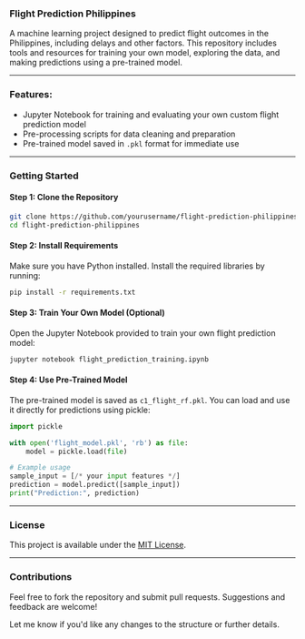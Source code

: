 ### **Flight Prediction Philippines**  

A machine learning project designed to predict flight outcomes in the Philippines, including delays and other factors. This repository includes tools and resources for training your own model, exploring the data, and making predictions using a pre-trained model.  

---

### **Features:**  
- Jupyter Notebook for training and evaluating your own custom flight prediction model  
- Pre-processing scripts for data cleaning and preparation  
- Pre-trained model saved in `.pkl` format for immediate use  

---

### **Getting Started**  

#### **Step 1: Clone the Repository**  
```bash  
git clone https://github.com/yourusername/flight-prediction-philippines.git
cd flight-prediction-philippines  
```  

#### **Step 2: Install Requirements**  
Make sure you have Python installed. Install the required libraries by running:  
```bash  
pip install -r requirements.txt  
```  

#### **Step 3: Train Your Own Model (Optional)**  
Open the Jupyter Notebook provided to train your own flight prediction model:  
```bash  
jupyter notebook flight_prediction_training.ipynb  
```  

#### **Step 4: Use Pre-Trained Model**  
The pre-trained model is saved as `c1_flight_rf.pkl`. You can load and use it directly for predictions using pickle:  

```python  
import pickle  

with open('flight_model.pkl', 'rb') as file:  
    model = pickle.load(file)  

# Example usage  
sample_input = [/* your input features */]  
prediction = model.predict([sample_input])  
print("Prediction:", prediction)  
```  

---

### **License**  
This project is available under the [MIT License](LICENSE).  

---

### **Contributions**  
Feel free to fork the repository and submit pull requests. Suggestions and feedback are welcome!  

Let me know if you'd like any changes to the structure or further details.
